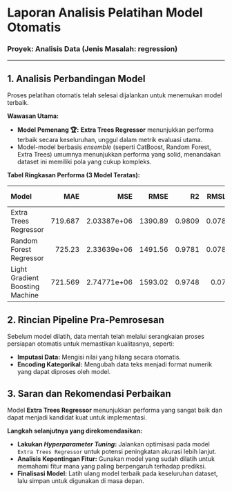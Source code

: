 # Laporan Analisis Pelatihan Model Otomatis

### Proyek: Analisis Data (Jenis Masalah: regression)

---

## 1. Analisis Perbandingan Model

Proses pelatihan otomatis telah selesai dijalankan untuk menemukan model terbaik.

**Wawasan Utama:**
* **Model Pemenang 🏆:** **Extra Trees Regressor** menunjukkan performa terbaik secara keseluruhan, unggul dalam metrik evaluasi utama.
* Model-model berbasis *ensemble* (seperti CatBoost, Random Forest, Extra Trees) umumnya menunjukkan performa yang solid, menandakan dataset ini memiliki pola yang cukup kompleks.


**Tabel Ringkasan Performa (3 Model Teratas):**

| Model                           |     MAE |         MSE |    RMSE |     R2 |   RMSLE |   MAPE |   TT (Sec) |
|:--------------------------------|--------:|------------:|--------:|-------:|--------:|-------:|-----------:|
| Extra Trees Regressor           | 719.687 | 2.03387e+06 | 1390.89 | 0.9809 |  0.0786 | 0.0585 |      0.169 |
| Random Forest Regressor         | 725.23  | 2.33639e+06 | 1491.56 | 0.9781 |  0.0785 | 0.0577 |      0.151 |
| Light Gradient Boosting Machine | 721.569 | 2.74771e+06 | 1593.02 | 0.9748 |  0.075  | 0.0551 |      0.185 |


## 2. Rincian Pipeline Pra-Pemrosesan

Sebelum model dilatih, data mentah telah melalui serangkaian proses persiapan otomatis untuk memastikan kualitasnya, seperti:
- **Imputasi Data:** Mengisi nilai yang hilang secara otomatis.
- **Encoding Kategorikal:** Mengubah data teks menjadi format numerik yang dapat diproses oleh model.



## 3. Saran dan Rekomendasi Perbaikan

Model **Extra Trees Regressor** menunjukkan performa yang sangat baik dan dapat menjadi kandidat kuat untuk implementasi.

**Langkah selanjutnya yang direkomendasikan:**
- **Lakukan *Hyperparameter Tuning*:** Jalankan optimisasi pada model `Extra Trees Regressor` untuk potensi peningkatan akurasi lebih lanjut.
- **Analisis Kepentingan Fitur:** Gunakan model yang sudah dilatih untuk memahami fitur mana yang paling berpengaruh terhadap prediksi.
- **Finalisasi Model:** Latih ulang model terbaik pada keseluruhan dataset, lalu simpan untuk digunakan di masa depan.
